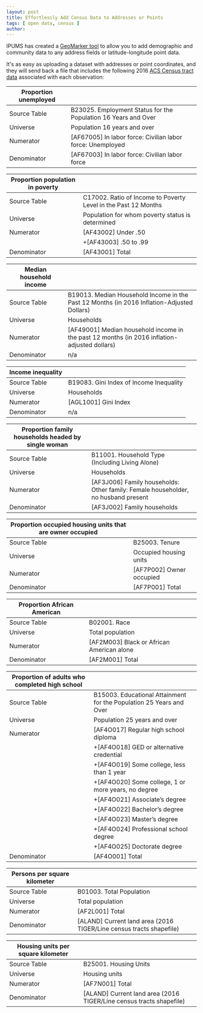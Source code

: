 ```yaml
---
layout: post
title: Effortlessly Add Census Data to Addresses or Points
tags: [ open data, census ]
author:
---
```


IPUMS has created a [GeoMarker tool](https://data.geomarker.ipums.org/?_ga=2.220932060.550554238.1556829841-165890023.1556660585) to allow you to add demographic and community data to any address fields or latitude-longitude point data. 

It's as easy as uploading a dataset with addresses or point coordinates, and they will send back a file that includes the following 2016 [ACS Census tract data](https://geomarker.ipums.org/contextual-data) associated with each observation:


| Proportion unemployed |                                                                | 
|-----------------------|----------------------------------------------------------------| 
| Source Table          | B23025. Employment Status for the Population 16 Years and Over | 
| Universe              | Population 16 years and over                                   | 
| Numerator             | [AF67005] In labor force: Civilian labor force: Unemployed     | 
| Denominator           | [AF67003] In labor force: Civilian labor force                 | 


| Proportion population in poverty |                                                                | 
|----------------------------------|----------------------------------------------------------------| 
| Source Table                     | C17002. Ratio of Income to Poverty Level in the Past 12 Months | 
| Universe                         | Population for whom poverty status is determined               | 
| Numerator                        | [AF43002] Under .50                                            | 
|                                  | +[AF43003] .50 to .99                                          | 
| Denominator                      | [AF43001] Total                                                | 


| Median household income |                                                                                              | 
|-------------------------|----------------------------------------------------------------------------------------------| 
| Source Table            | B19013. Median Household Income in the Past 12 Months (in 2016 Inflation-Adjusted Dollars)   | 
| Universe                | Households                                                                                   | 
| Numerator               | [AF49001] Median household income in the past 12 months (in 2016 inflation-adjusted dollars) | 
| Denominator             | n/a                                                                                          | 



| Income inequality |                                         | 
|-------------------|-----------------------------------------| 
| Source Table      | B19083. Gini Index of Income Inequality | 
| Universe          | Households                              | 
| Numerator         | [AGL1001] Gini Index                    | 
| Denominator       | n/a                                     | 


| Proportion family households headed by single woman |                                                                                   | 
|-----------------------------------------------------|---------------------------------------------------------------------------------| 
| Source Table                                        | B11001. Household Type (Including Living Alone)                                   | 
| Universe                                            | Households                                                                        | 
| Numerator                                           | [AF3J006] Family households: Other family: Female householder, no husband present | 
| Denominator                                         | [AF3J002] Family households                                                       |



| Proportion occupied housing units that are owner occupied |                          | 
|-----------------------------------------------------------|--------------------------| 
| Source Table                                              | B25003. Tenure           | 
| Universe                                                  | Occupied housing units   | 
| Numerator                                                 | [AF7P002] Owner occupied | 
| Denominator                                               | [AF7P001] Total          | 


| Proportion African American |                                           | 
|-----------------------------|-------------------------------------------| 
| Source Table                | B02001. Race                              | 
| Universe                    | Total population                          | 
| Numerator                   | [AF2M003] Black or African American alone | 
| Denominator                 | [AF2M001] Total                           | 


| Proportion of adults who completed high school |                                                                     | 
|------------------------------------------------|---------------------------------------------------------------------| 
| Source Table                                   | B15003. Educational Attainment for the Population 25 Years and Over | 
| Universe                                       | Population 25 years and over                                        | 
| Numerator                                      | [AF4O017] Regular high school diploma                               | 
|                                                | +[AF4O018] GED or alternative credential                            | 
|                                                | +[AF4O019] Some college, less than 1 year                           | 
|                                                | +[AF4O020] Some college, 1 or more years, no degree                 | 
|                                                | +[AF4O021] Associate’s degree                                       | 
|                                                | +[AF4O022] Bachelor’s degree                                        | 
|                                                | +[AF4O023] Master’s degree                                          | 
|                                                | +[AF4O024] Professional school degree                               | 
|                                                | +[AF4O025] Doctorate degree                                         | 
| Denominator                                    | [AF4O001] Total                                                     | 



| Persons per square kilometer |                                                                     | 
|------------------------------|---------------------------------------------------------------------| 
| Source Table                 | B01003. Total Population                                            | 
| Universe                     | Total population                                                    | 
| Numerator                    | [AF2L001] Total                                                     | 
| Denominator                  | [ALAND] Current land area (2016 TIGER/Line census tracts shapefile) | 

| Housing units per square kilometer |                                                                     | 
|------------------------------------|---------------------------------------------------------------------| 
| Source Table                       | B25001. Housing Units                                               | 
| Universe                           | Housing units                                                       | 
| Numerator                          | [AF7N001] Total                                                     | 
| Denominator                        | [ALAND] Current land area (2016 TIGER/Line census tracts shapefile) | 
